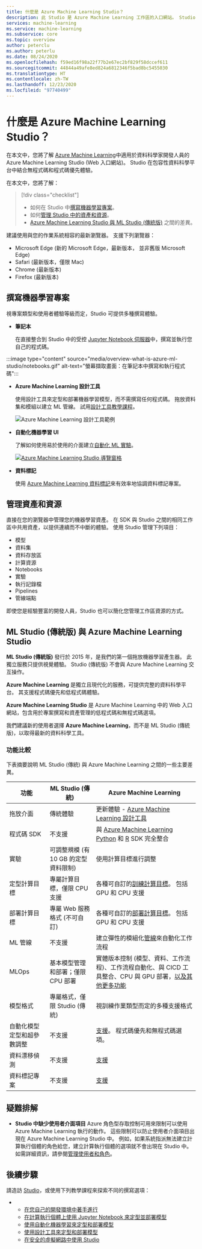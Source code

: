 ```yaml
---
title: 什麼是 Azure Machine Learning Studio？
description: 此 Studio 是 Azure Machine Learning 工作區的入口網站。 Studio 在包容性資料科學平台中結合無程式碼和程式碼優先體驗。
services: machine-learning
ms.service: machine-learning
ms.subservice: core
ms.topic: overview
author: peterclu
ms.author: peterlu
ms.date: 08/24/2020
ms.openlocfilehash: f59ed16f98a22f77b2e67ec2bf829f58dccef611
ms.sourcegitcommit: 44844a49afe8ed824a6812346f5bad8bc5455030
ms.translationtype: HT
ms.contentlocale: zh-TW
ms.lasthandoff: 12/23/2020
ms.locfileid: "97740499"
---
```

# <a name="what-is-azure-machine-learning-studio"></a>什麼是 Azure Machine Learning Studio？

在本文中，您將了解 [Azure Machine Learning](overview-what-is-azure-ml.md)中適用於資料科學家開發人員的 Azure Machine Learning Studio (Web 入口網站)。 Studio 在包容性資料科學平台中結合無程式碼和程式碼優先體驗。

在本文中，您將了解：
>[!div class="checklist"]
> - 如何在 Studio 中[撰寫機器學習專案](#author-machine-learning-projects)。
> - 如何[管理 Studio 中的資產和資源](#manage-assets-and-resources)。
> - [Azure Machine Learning Studio 與 ML Studio (傳統版)](#ml-studio-classic-vs-azure-machine-learning-studio) 之間的差異。

建議使用與您的作業系統相容的最新瀏覽器。 支援下列瀏覽器：
  * Microsoft Edge (新的 Microsoft Edge，最新版本， 並非舊版 Microsoft Edge)
  * Safari (最新版本，僅限 Mac)
  * Chrome (最新版本)
  * Firefox (最新版本)

## <a name="author-machine-learning-projects"></a>撰寫機器學習專案

視專案類型和使用者體驗等級而定，Studio 可提供多種撰寫體驗。

+ **筆記本**

  在直接整合到 Studio 中的受控 [Jupyter Notebook 伺服器](how-to-run-jupyter-notebooks.md)中，撰寫並執行您自己的程式碼。 

:::image type="content" source="media/overview-what-is-azure-ml-studio/notebooks.gif" alt-text="螢幕擷取畫面：在筆記本中撰寫和執行程式碼":::

+ **Azure Machine Learning 設計工具**

  使用設計工具來定型和部署機器學習模型，而不需撰寫任何程式碼。 拖放資料集和模組以建立 ML 管線。 試用[設計工具教學課程](tutorial-designer-automobile-price-train-score.md)。

    ![Azure Machine Learning 設計工具範例](media/concept-designer/designer-drag-and-drop.gif)

+ **自動化機器學習 UI**

  了解如何使用易於使用的介面建立[自動化 ML 實驗](tutorial-first-experiment-automated-ml.md)。 

  [![Azure Machine Learning Studio 導覽窗格](./media/overview-what-is-azure-ml/azure-machine-learning-automated-ml-ui.jpg)](./media/overview-what-is-azure-ml/azure-machine-learning-automated-ml-ui.jpg)

+ **資料標記**

    使用 [Azure Machine Learning 資料標記](how-to-create-labeling-projects.md)來有效率地協調資料標記專案。

## <a name="manage-assets-and-resources"></a>管理資產和資源

直接在您的瀏覽器中管理您的機器學習資產。 在 SDK 與 Studio 之間的相同工作區中共用資產，以提供連續而不中斷的體驗。 使用 Studio 管理下列項目：

- 模型
- 資料集
- 資料存放區
- 計算資源
- Notebooks
- 實驗
- 執行記錄檔
- Pipelines 
- 管線端點

即使您是經驗豐富的開發人員，Studio 也可以簡化您管理工作區資源的方式。

## <a name="ml-studio-classic-vs-azure-machine-learning-studio"></a>ML Studio (傳統版) 與 Azure Machine Learning Studio

**ML Studio (傳統版)** 發行於 2015 年，是我們的第一個拖放機器學習產生器。 此獨立服務只提供視覺體驗。 Studio (傳統版) 不會與 Azure Machine Learning 交互操作。

**Azure Machine Learning** 是獨立且現代化的服務，可提供完整的資料科學平台。 其支援程式碼優先和低程式碼體驗。

**Azure Machine Learning Studio** 是 Azure Machine Learning 中的 Web 入口網站，包含用於專案撰寫和資產管理的低程式碼和無程式碼選項。 

我們建議新的使用者選擇 **Azure Machine Learning**，而不是 ML Studio (傳統版)，以取得最新的資料科學工具。

### <a name="feature-comparison"></a>功能比較

下表摘要說明 ML Studio (傳統) 與 Azure Machine Learning 之間的一些主要差異。

| 功能 | ML Studio (傳統) | Azure Machine Learning |
|---| --- | --- |
| 拖放介面 | 傳統體驗 | 更新體驗 - [Azure Machine Learning 設計工具](concept-designer.md)| 
| 程式碼 SDK | 不支援 | 與 [Azure Machine Learning Python](/python/api/overview/azure/ml/) 和 [R](tutorial-1st-r-experiment.md) SDK 完全整合 |
| 實驗 | 可調整規模 (有 10 GB 的定型資料限制) | 使用計算目標進行調整 |
| 定型計算目標 | 專屬計算目標，僅限 CPU 支援 | 各種可自訂的[訓練計算目標](concept-compute-target.md#train)。 包括 GPU 和 CPU 支援 | 
| 部署計算目標 | 專屬 Web 服務格式 (不可自訂) | 各種可自訂的[部署計算目標](concept-compute-target.md#deploy)。 包括 GPU 和 CPU 支援 |
| ML 管線 | 不支援 | 建立彈性的模組化[管線](concept-ml-pipelines.md)來自動化工作流程 |
| MLOps | 基本模型管理和部署；僅限 CPU 部署 | 實體版本控制 (模型、資料、工作流程)、工作流程自動化、與 CICD 工具整合、CPU 與 GPU 部署，[以及其他更多功能](concept-model-management-and-deployment.md) |
| 模型格式 | 專屬格式，僅限 Studio (傳統) | 視訓練作業類型而定的多種支援格式 |
| 自動化模型定型和超參數調整 |  不支援 | [支援](concept-automated-ml.md)。 程式碼優先和無程式碼選項。 | 
| 資料漂移偵測 | 不支援 | [支援](how-to-monitor-datasets.md) |
| 資料標記專案 | 不支援 | [支援](how-to-create-labeling-projects.md) |

## <a name="troubleshooting"></a>疑難排解

* **Studio 中缺少使用者介面項目** Azure 角色型存取控制可用來限制可以使用 Azure Machine Learning 執行的動作。 這些限制可以防止使用者介面項目出現在 Azure Machine Learning Studio 中。 例如，如果系統指派無法建立計算執行個體的角色給您，建立計算執行個體的選項就不會出現在 Studio 中。 如需詳細資訊，請參閱[管理使用者和角色](how-to-assign-roles.md)。

## <a name="next-steps"></a>後續步驟

請造訪 [Studio](https://ml.azure.com)，或使用下列教學課程來探索不同的撰寫選項：  

- + [在您自己的開發環境中著手進行](tutorial-1st-experiment-sdk-setup-local.md)
  + [在計算執行個體上使用 Jupyter Notebook 來定型並部署模型](tutorial-1st-experiment-sdk-setup.md)
  + [使用自動化機器學習來定型和部署模型](tutorial-first-experiment-automated-ml.md)  
  + [使用設計工具來定型和部署模型](tutorial-designer-automobile-price-train-score.md)
  + [在安全的虛擬網路中使用 Studio](how-to-enable-studio-virtual-network.md)